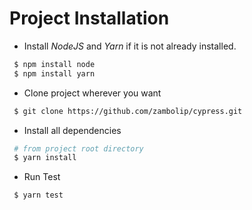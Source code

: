 # Project Installation

* Install _NodeJS_ and _Yarn_ if it is not already installed.
```bash 
 $ npm install node
 $ npm install yarn
```

* Clone project wherever you want
```bash 
 $ git clone https://github.com/zambolip/cypress.git
```

* Install all dependencies
```bash 
 # from project root directory
 $ yarn install
```

* Run Test
```bash 
 $ yarn test
```